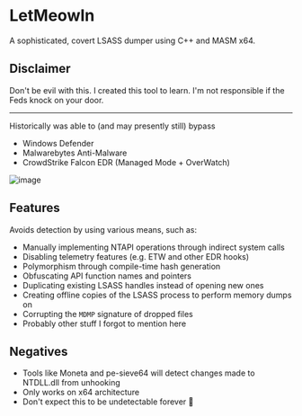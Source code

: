 # LetMeowIn
A sophisticated, covert LSASS dumper using C++ and MASM x64.

## Disclaimer
Don't be evil with this. I created this tool to learn. I'm not responsible if the Feds knock on your door.

----------------------------------------------------------------------------------------------------------

Historically was able to (and may presently still) bypass
  - Windows Defender
  - Malwarebytes Anti-Malware
  - CrowdStrike Falcon EDR (Managed Mode + OverWatch)

![image](https://github.com/Meowmycks/LetMeowIn/assets/45502375/fb99f6e3-abb4-4beb-9130-dfbc550e1abe)

## Features
Avoids detection by using various means, such as:
  - Manually implementing NTAPI operations through indirect system calls
  - Disabling telemetry features (e.g. ETW and other EDR hooks)
  - Polymorphism through compile-time hash generation
  - Obfuscating API function names and pointers
  - Duplicating existing LSASS handles instead of opening new ones
  - Creating offline copies of the LSASS process to perform memory dumps on
  - Corrupting the `MDMP` signature of dropped files
  - Probably other stuff I forgot to mention here

## Negatives
  - Tools like Moneta and pe-sieve64 will detect changes made to NTDLL.dll from unhooking
  - Only works on x64 architecture
  - Don't expect this to be undetectable forever 🙂
